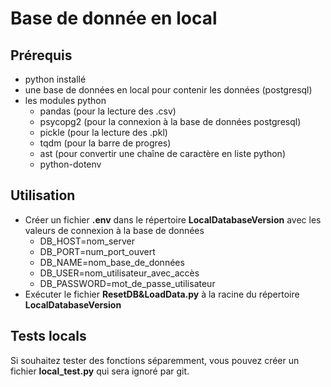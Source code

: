 # Base de donnée en local

## Prérequis
* python installé
* une base de données en local pour contenir les données (postgresql)
* les modules python 
  * pandas (pour la lecture des .csv)
  * psycopg2 (pour la connexion à la base de données postgresql)
  * pickle (pour la lecture des .pkl)
  * tqdm (pour la barre de progres)
  * ast (pour convertir une chaîne de caractère en liste python)
  * python-dotenv

## Utilisation
* Créer un fichier **.env** dans le répertoire **LocalDatabaseVersion** avec les valeurs de connexion à la base de données
  * DB_HOST=nom_server
  * DB_PORT=num_port_ouvert
  * DB_NAME=nom_base_de_données
  * DB_USER=nom_utilisateur_avec_accès
  * DB_PASSWORD=mot_de_passe_utilisateur
* Exécuter le fichier **ResetDB&LoadData.py** à la racine du répertoire **LocalDatabaseVersion**

## Tests locals
Si souhaitez tester des fonctions séparemment, vous pouvez créer un fichier **local_test.py** qui sera ignoré par git.  